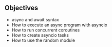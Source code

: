 ## Objectives

- async and await syntax
- How to execute an async program with asyncio
- How to run concurrent coroutines
- How to create asyncio tasks
- How to use the random module

